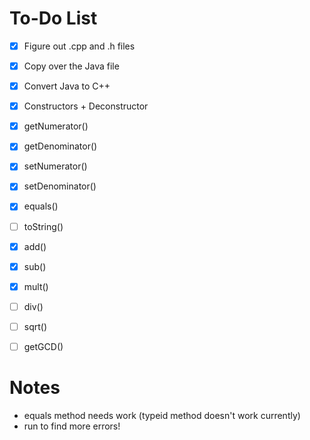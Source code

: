 # To-Do List

- [X] Figure out .cpp and .h files
- [X] Copy over the Java file
- [X] Convert Java to C++

- [X] Constructors + Deconstructor
- [X] getNumerator()
- [X] getDenominator()
- [X] setNumerator()
- [X] setDenominator()
- [X] equals()
- [ ] toString()
- [X] add()
- [X] sub()
- [X] mult()
- [ ] div()
- [ ] sqrt()
- [ ] getGCD()

# Notes

- equals method needs work (typeid method doesn't work currently)
- run to find more errors!